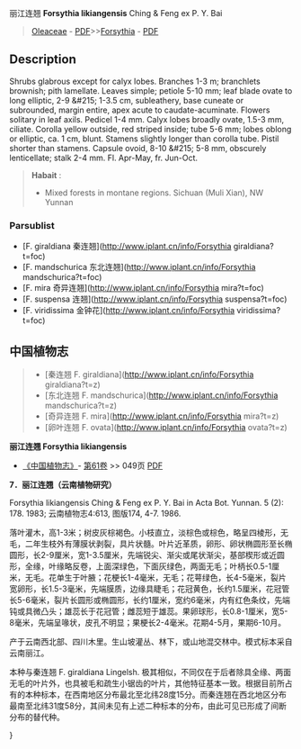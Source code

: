 丽江连翘 **Forsythia likiangensis** Ching & Feng ex P. Y. Bai

> [Oleaceae](http://www.iplant.cn/info/Oleaceae?t=foc) - [PDF](http://www.iplant.cn/foc/pdf/Oleaceae.pdf)>>[Forsythia](http://www.iplant.cn/info/Forsythia?t=foc) - [PDF](http://www.iplant.cn/foc/pdf/Forsythia.pdf)

## Description

Shrubs glabrous except for calyx lobes. Branches 1-3 m; branchlets brownish; pith lamellate. Leaves simple; petiole 5-10 mm; leaf blade ovate to long elliptic, 2-9 &amp;#215; 1-3.5 cm, subleathery, base cuneate or subrounded, margin entire, apex acute to caudate-acuminate. Flowers solitary in leaf axils. Pedicel 1-4 mm. Calyx lobes broadly ovate, 1.5-3 mm, ciliate. Corolla yellow outside, red striped inside; tube 5-6 mm; lobes oblong or elliptic, ca. 1 cm, blunt. Stamens slightly longer than corolla tube. Pistil shorter than stamens. Capsule ovoid, 8-10 &amp;#215; 5-8 mm, obscurely lenticellate; stalk 2-4 mm. Fl. Apr-May, fr. Jun-Oct.

> **Habait** : 
>* Mixed forests in montane regions. Sichuan (Muli Xian), NW Yunnan

### Parsublist

* [F.  giraldiana  秦连翘](http://www.iplant.cn/info/Forsythia giraldiana?t=foc)
* [F.  mandschurica  东北连翘](http://www.iplant.cn/info/Forsythia mandschurica?t=foc)
* [F.  mira  奇异连翘](http://www.iplant.cn/info/Forsythia mira?t=foc)
* [F.  suspensa  连翘](http://www.iplant.cn/info/Forsythia suspensa?t=foc)
* [F.  viridissima  金钟花](http://www.iplant.cn/info/Forsythia viridissima?t=foc)

## 中国植物志

> * [秦连翘  F.  giraldiana](http://www.iplant.cn/info/Forsythia giraldiana?t=z)
> * [东北连翘  F.  mandschurica](http://www.iplant.cn/info/Forsythia mandschurica?t=z)
> * [奇异连翘  F.  mira](http://www.iplant.cn/info/Forsythia mira?t=z)
> * [卵叶连翘  F.  ovata](http://www.iplant.cn/info/Forsythia ovata?t=z)

**丽江连翘 Forsythia likiangensis**

* [《中国植物志》](http://www.iplant.cn/frps)- [第61卷](http://www.iplant.cn/frps/vol/61) >> 049页 [PDF](http://www.iplant.cn/frps/pdf/61/049a.PDF)

**7．丽江连翘（云南植物研究）**

Forsythia likiangensis Ching & Feng ex P. Y. Bai in Acta Bot. Yunnan. 5 (2): 178. 1983; 云南植物志4:613, 图版174, 4-7. 1986.

落叶灌木，高1-3米；树皮灰棕褐色。小枝直立，淡棕色或棕色，略呈四棱形，无毛，二年生枝外有薄膜状剥裂，具片状髓。叶片近革质，卵形、卵状椭圆形至长椭圆形，长2-9厘米，宽1-3.5厘米，先端锐尖、渐尖或尾状渐尖，基部楔形或近圆形，全缘，叶缘略反卷，上面深绿色，下面灰绿色，两面无毛；叶柄长0.5-1厘米，无毛。花单生于叶腋；花梗长1-4毫米，无毛；花萼绿色，长4-5毫米，裂片宽卵形，长1.5-3毫米，先端膜质，边缘具睫毛；花冠黄色，长约1.5厘米，花冠管长5-6毫米，裂片长圆形或椭圆形，长约1厘米，宽约6毫米，内有红色条纹，先端钝或具微凸头；雄蕊长于花冠管；雌蕊短于雄蕊。果卵球形，长0.8-1厘米，宽5-8毫米，先端呈喙状，皮孔不明显；果梗长2-4毫米。花期4-5月，果期6-10月。

产于云南西北部、四川木里。生山坡灌丛、林下，或山地混交林中。模式标本采自云南丽江。

本种与秦连翘 F. giraldiana Lingelsh. 极其相似，不同仅在于后者除具全缘、两面无毛的叶片外，也具被毛和疏生小锯齿的叶片，其他特征基本一致。根据目前所占有的本种标本，在西南地区分布最北至北纬28度15分。而秦连翘在西北地区分布最南至北纬31度58分，其间未见有上述二种标本的分布，由此可见已形成了间断分布的替代种。

}